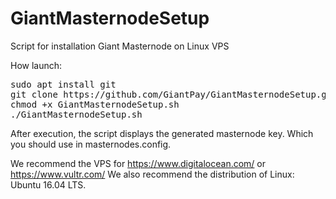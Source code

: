 # GiantMasternodeSetup
Script for installation Giant Masternode on Linux VPS

How launch:

<pre>
sudo apt install git
git clone https://github.com/GiantPay/GiantMasternodeSetup.git && cd GiantMasternodeSetup
chmod +x GiantMasternodeSetup.sh
./GiantMasternodeSetup.sh
</pre> 

After execution, the script displays the generated masternode key. Which you should use in masternodes.config.

We recommend the VPS for https://www.digitalocean.com/ or https://www.vultr.com/
We also recommend the distribution of Linux: Ubuntu 16.04 LTS. 

